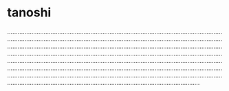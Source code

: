 # tanoshi

...................................................................................................................................................................................................................................................................................................................................................................................................................................................................................................................................................................................................................................................................................................................................................................................................................................................................................................................................................................................................................